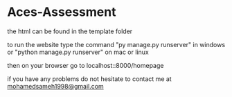 # Aces-Assessment

the html can be found in the template folder

to run the website type the command "py manage.py runserver" in windows
or "python manage.py runserver" on mac or linux

then on your browser go to localhost::8000/homepage

if you have any problems do not hesitate to contact me at mohamedsameh1998@gmail.com
